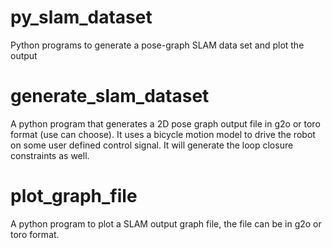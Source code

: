 # py_slam_dataset
Python programs to generate a pose-graph SLAM data set and plot the output

# generate_slam_dataset

A python program that generates a 2D pose graph output file in g2o or toro format (use can choose). It uses a bicycle motion model to drive the robot on some user defined control signal. 
It will generate the loop closure constraints as well.

# plot_graph_file

A python program to plot a SLAM output graph file, the file can be in g2o or toro format.
